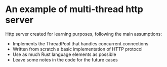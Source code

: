 # An example of multi-thread http server

Http server created for learning purposes, following the main assumptions:

- Implements the ThreadPool that handles concurrent connections
- Written from scratch a basic implementation of HTTP protocol
- Use as much Rust language elements as possible
- Leave some notes in the code for the future cases
